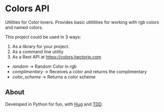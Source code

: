# Colors API


Utilities for Color lovers. Provides basic utitilities for working with rgb
colors and named colors.

This project could be used in 3 ways:

1. As a library for your project.
2. As a command line utility
3. As a Rest API at https://colors.hectorip.com


- *random* -> Random Color in rgb
- *complimentary* -> Receives a color and returns the complimentary
- *color_scheme* -> Returns a color scheme

## About

Developed in Python for fun, with [Hug](https://python-hug.com) and [TDD](https://tdd.com).
